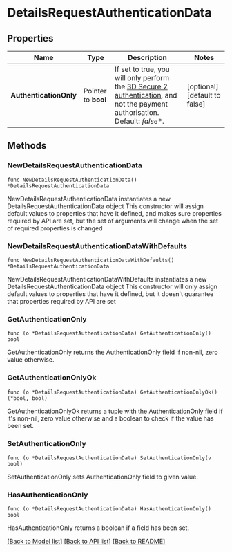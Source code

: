# DetailsRequestAuthenticationData

## Properties

Name | Type | Description | Notes
------------ | ------------- | ------------- | -------------
**AuthenticationOnly** | Pointer to **bool** | If set to true, you will only perform the [3D Secure 2 authentication](https://docs.adyen.com/online-payments/3d-secure/other-3ds-flows/authentication-only), and not the payment authorisation. Default: *false**. | [optional] [default to false]

## Methods

### NewDetailsRequestAuthenticationData

`func NewDetailsRequestAuthenticationData() *DetailsRequestAuthenticationData`

NewDetailsRequestAuthenticationData instantiates a new DetailsRequestAuthenticationData object
This constructor will assign default values to properties that have it defined,
and makes sure properties required by API are set, but the set of arguments
will change when the set of required properties is changed

### NewDetailsRequestAuthenticationDataWithDefaults

`func NewDetailsRequestAuthenticationDataWithDefaults() *DetailsRequestAuthenticationData`

NewDetailsRequestAuthenticationDataWithDefaults instantiates a new DetailsRequestAuthenticationData object
This constructor will only assign default values to properties that have it defined,
but it doesn't guarantee that properties required by API are set

### GetAuthenticationOnly

`func (o *DetailsRequestAuthenticationData) GetAuthenticationOnly() bool`

GetAuthenticationOnly returns the AuthenticationOnly field if non-nil, zero value otherwise.

### GetAuthenticationOnlyOk

`func (o *DetailsRequestAuthenticationData) GetAuthenticationOnlyOk() (*bool, bool)`

GetAuthenticationOnlyOk returns a tuple with the AuthenticationOnly field if it's non-nil, zero value otherwise
and a boolean to check if the value has been set.

### SetAuthenticationOnly

`func (o *DetailsRequestAuthenticationData) SetAuthenticationOnly(v bool)`

SetAuthenticationOnly sets AuthenticationOnly field to given value.

### HasAuthenticationOnly

`func (o *DetailsRequestAuthenticationData) HasAuthenticationOnly() bool`

HasAuthenticationOnly returns a boolean if a field has been set.


[[Back to Model list]](../README.md#documentation-for-models) [[Back to API list]](../README.md#documentation-for-api-endpoints) [[Back to README]](../README.md)


